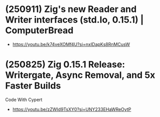 # (250911) Zig's new Reader and Writer interfaces (std.Io, 0.15.1) | ComputerBread
- https://youtu.be/k74veXOMf4U?si=nxIDapKs8RnMCusW

# (250825) Zig 0.15.1 Release: Writergate, Async Removal, and 5x Faster Builds
Code With Cypert
- https://youtu.be/zZWId9TsXY0?si=UNY233EHaWReOytP
